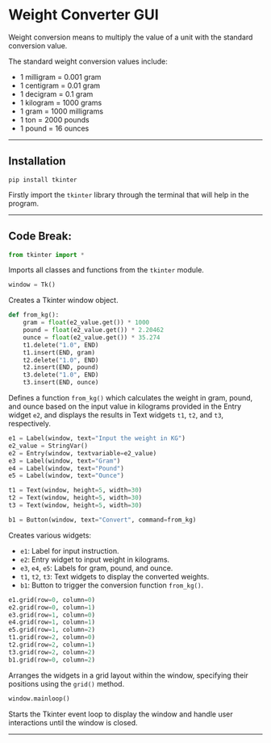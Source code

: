 # Weight Converter GUI

Weight conversion means to multiply the value of a unit with the standard conversion value.

The standard weight conversion values include:

- 1 milligram = 0.001 gram
- 1 centigram = 0.01 gram
- 1 decigram = 0.1 gram
- 1 kilogram = 1000 grams
- 1 gram = 1000 milligrams
- 1 ton = 2000 pounds
- 1 pound = 16 ounces

-----

## Installation

```
pip install tkinter
```
Firstly import the `tkinter` library through the terminal that will help in the program.

-----

## Code Break:

```python
from tkinter import *
```
Imports all classes and functions from the `tkinter` module.

```python
window = Tk()
```
Creates a Tkinter window object.

```python
def from_kg():
    gram = float(e2_value.get()) * 1000
    pound = float(e2_value.get()) * 2.20462
    ounce = float(e2_value.get()) * 35.274
    t1.delete("1.0", END)
    t1.insert(END, gram)
    t2.delete("1.0", END)
    t2.insert(END, pound)
    t3.delete("1.0", END)
    t3.insert(END, ounce)
```
Defines a function `from_kg()` which calculates the weight in gram, pound, and ounce based on the input value in kilograms provided in the Entry widget `e2`, and displays the results in Text widgets `t1`, `t2`, and `t3`, respectively.

```python
e1 = Label(window, text="Input the weight in KG")
e2_value = StringVar()
e2 = Entry(window, textvariable=e2_value)
e3 = Label(window, text="Gram")
e4 = Label(window, text="Pound")
e5 = Label(window, text="Ounce")

t1 = Text(window, height=5, width=30)
t2 = Text(window, height=5, width=30)
t3 = Text(window, height=5, width=30)

b1 = Button(window, text="Convert", command=from_kg)
```
Creates various widgets:
- `e1`: Label for input instruction.
- `e2`: Entry widget to input weight in kilograms.
- `e3`, `e4`, `e5`: Labels for gram, pound, and ounce.
- `t1`, `t2`, `t3`: Text widgets to display the converted weights.
- `b1`: Button to trigger the conversion function `from_kg()`.

```python
e1.grid(row=0, column=0)
e2.grid(row=0, column=1)
e3.grid(row=1, column=0)
e4.grid(row=1, column=1)
e5.grid(row=1, column=2)
t1.grid(row=2, column=0)
t2.grid(row=2, column=1)
t3.grid(row=2, column=2)
b1.grid(row=0, column=2)
```
Arranges the widgets in a grid layout within the window, specifying their positions using the `grid()` method.

```python
window.mainloop()
```
Starts the Tkinter event loop to display the window and handle user interactions until the window is closed.

-----
